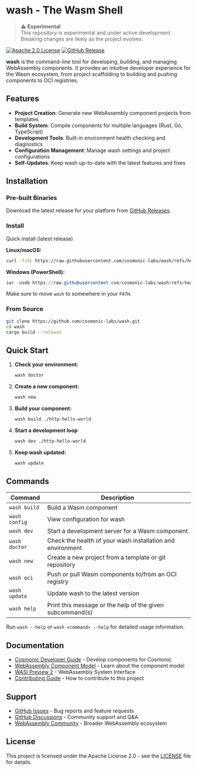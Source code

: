 # wash - The Wasm Shell

> ⚠️ **Experimental**  
> This repository is experimental and under active development. Breaking changes are likely as the project evolves.

[![Apache 2.0 License](https://img.shields.io/badge/license-Apache%202.0-blue.svg)](LICENSE)
[![GitHub Release](https://img.shields.io/github/v/release/cosmonic-labs/wash)](https://github.com/cosmonic-labs/wash/releases)

**wash** is the command-line tool for developing, building, and managing WebAssembly components. It provides an intuitive developer experience for the Wasm ecosystem, from project scaffolding to building and pushing components to OCI registries.

## Features

- **Project Creation**: Generate new WebAssembly component projects from templates
- **Build System**: Compile components for multiple languages (Rust, Go, TypeScript)
- **Development Tools**: Built-in environment health checking and diagnostics
- **Configuration Management**: Manage wash settings and project configurations
- **Self-Updates**: Keep wash up-to-date with the latest features and fixes

## Installation

### Pre-built Binaries

Download the latest release for your platform from [GitHub Releases](https://github.com/cosmonic-labs/wash/releases).

### Install

Quick install (latest release)

**Linux/macOS:**

```bash
curl -fsSL https://raw.githubusercontent.com/cosmonic-labs/wash/refs/heads/main/install.sh | bash
```

**Windows (PowerShell):**

```powershell
iwr -useb https://raw.githubusercontent.com/cosmonic-labs/wash/refs/heads/main/install.ps1 | iex
```

Make sure to move `wash` to somewhere in your `PATH`.

### From Source

```bash
git clone https://github.com/cosmonic-labs/wash.git
cd wash
cargo build --release
```

## Quick Start

1. **Check your environment:**

   ```bash
   wash doctor
   ```

2. **Create a new component:**

   ```bash
   wash new
   ```

3. **Build your component:**

   ```bash
   wash build ./http-hello-world
   ```

4. **Start a development loop**

   ```bash
   wash dev ./http-hello-world
   ```

5. **Keep wash updated:**

   ```bash
   wash update
   ```

## Commands

| Command       | Description                                                |
| ------------- | ---------------------------------------------------------- |
| `wash build`  | Build a Wasm component                                     |
| `wash config` | View configuration for wash                                |
| `wash dev`    | Start a development server for a Wasm component            |
| `wash doctor` | Check the health of your wash installation and environment |
| `wash new`    | Create a new project from a template or git repository     |
| `wash oci`    | Push or pull Wasm components to/from an OCI registry       |
| `wash update` | Update wash to the latest version                          |
| `wash help`   | Print this message or the help of the given subcommand(s)  |

Run `wash --help` or `wash <command> --help` for detailed usage information.

## Documentation

- [Cosmonic Developer Guide](https://cosmonic.com/docs/developer-guide/developing-webassembly-components) - Develop components for Cosmonic
- [WebAssembly Component Model](https://component-model.bytecodealliance.org/) - Learn about the component model
- [WASI Preview 2](https://github.com/WebAssembly/WASI/tree/main/preview2) - WebAssembly System Interface
- [Contributing Guide](CONTRIBUTING.md) - How to contribute to this project

## Support

- [GitHub Issues](https://github.com/cosmonic-labs/wash/issues) - Bug reports and feature requests
- [GitHub Discussions](https://github.com/cosmonic-labs/wash/discussions) - Community support and Q&A
- [WebAssembly Community](https://webassembly.org/community/) - Broader WebAssembly ecosystem

## License

This project is licensed under the Apache License 2.0 - see the [LICENSE](LICENSE) file for details.
